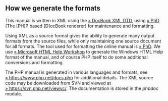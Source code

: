 How we generate the formats
---------------------------

This manual is written in XML using the
<a href="http://www.oasis-open.org/docbook/xml/" class="link external">» DocBook XML DTD</a>,
using
<a href="https://wiki.php.net/doc/phd/" class="link external">» PhD</a>
(The \[PH\]P based \[D\]ocBook renderer) for maintenance and formatting.

Using XML as a source format gives the ability to generate many output
formats from the source files, while only maintaining one source
document for all formats. The tool used for formatting the online manual
is
<a href="https://wiki.php.net/doc/phd/" class="link external">» PhD</a>.
We use
<a href="http://msdn.microsoft.com/library/en-us/htmlhelp/html/vsconhh1start.asp" class="link external">» Microsoft HTML Help Workshop</a>
to generate the <span class="productname">Windows HTML Help</span>
format of the manual, and of course PHP itself to do some additional
conversions and formatting.

The PHP manual is generated in various languages and formats, see
<a href="https://www.php.net/docs.php" class="link external">» https://www.php.net/docs.php</a>
for additional details. The XML source code may be downloaded from SVN
and viewed at
<a href="https://svn.php.net/viewvc/" class="link external">» https://svn.php.net/viewvc/</a>.
The documentation is stored in the *phpdoc* module.
